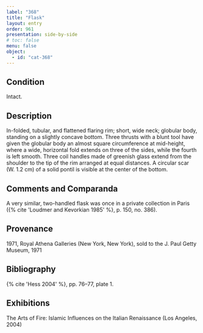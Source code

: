 ```yaml
---
label: "368"
title: "Flask"
layout: entry
order: 961
presentation: side-by-side
# toc: false
menu: false
object:
  - id: "cat-368"
---
```


## Condition

Intact.

## Description

In-folded, tubular, and flattened flaring rim; short, wide neck; globular body, standing on a slightly concave bottom. Three thrusts with a blunt tool have given the globular body an almost square circumference at mid-height, where a wide, horizontal fold extends on three of the sides, while the fourth is left smooth. Three coil handles made of greenish glass extend from the shoulder to the tip of the rim arranged at equal distances. A circular scar (W. 1.2 cm) of a solid pontil is visible at the center of the bottom.

## Comments and Comparanda

A very similar, two-handled flask was once in a private collection in Paris ({% cite 'Loudmer and Kevorkian 1985' %}, p. 150, no. 386).

## Provenance

1971, Royal Athena Galleries (New York, New York), sold to the J. Paul Getty Museum, 1971

## Bibliography

{% cite 'Hess 2004' %}, pp. 76–77, plate 1.

## Exhibitions

The Arts of Fire: Islamic Influences on the Italian Renaissance (Los Angeles, 2004)